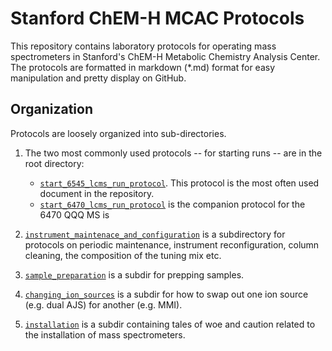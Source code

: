 # Stanford ChEM-H MCAC Protocols

This repository contains laboratory protocols for operating mass spectrometers in Stanford's ChEM-H Metabolic Chemistry Analysis Center.  The protocols are formatted in markdown (*.md) format for easy manipulation and pretty display on GitHub.

## Organization

Protocols are loosely organized into sub-directories.

1. The two most commonly used protocols -- for starting runs -- are in the root directory:

	* [`start_6545_lcms_run_protocol`](start_6545_lcms_run_protocol.md).  This protocol is the most often used document in the repository.
	* [`start_6470_lcms_run_protocol`](start_6470_lcms_run_protocol.md) is the companion protocol for the 6470 QQQ MS is 

1. [`instrument_maintenace_and_configuration`](instrument_maintenace_and_configuration) is a subdirectory for protocols on periodic maintenance, instrument reconfiguration, column cleaning, the composition of the tuning mix etc.

2. [`sample_preparation`](sample_preparation) is a subdir for prepping samples.

3. [`changing_ion_sources`](changing_ion_sources) is a subdir for how to swap out one ion source (e.g. dual AJS) for another (e.g. MMI).

5. [`installation`](installation) is a subdir containing tales of woe and caution related to the installation of mass spectrometers.
